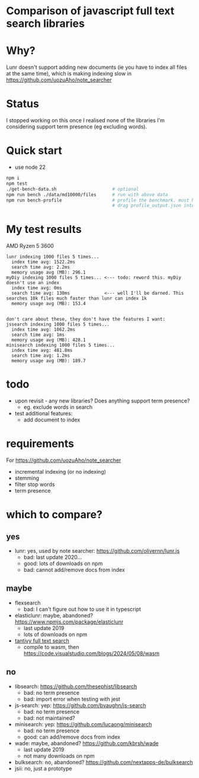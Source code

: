 # Comparison of javascript full text search libraries

# Why?
Lunr doesn't support adding new documents (ie you have to index all files at the
same time), which is making indexing slow in https://github.com/uozuAho/note_searcher

# Status
I stopped working on this once I realised none of the libraries I'm considering
support term presence (eg excluding words).

# Quick start
- use node 22

```sh
npm i
npm test
./get-bench-data.sh                     # optional
npm run bench ./data/md10000/files      # run with above data
npm run bench-profile                   # profile the benchmark. must have above data
                                        # drag profile_output.json into https://mapbox.github.io/flamebearer/#
```

# My test results
AMD Ryzen 5 3600

```
lunr indexing 1000 files 5 times...
  index time avg: 1522.2ms
  search time avg: 2.2ms
  memory usage avg (MB): 296.1
myDiy indexing 1000 files 5 times... <--- todo: reword this. myDiy doesn't use an index
  index time avg: 0ms
  search time avg: 130ms             <--- well I'll be darned. This searches 10k files much faster than lunr can index 1k
  memory usage avg (MB): 153.4


don't care about these, they don't have the features I want:
jssearch indexing 1000 files 5 times...
  index time avg: 1062.2ms
  search time avg: 1ms
  memory usage avg (MB): 428.1
minisearch indexing 1000 files 5 times...
  index time avg: 481.8ms
  search time avg: 1.2ms
  memory usage avg (MB): 189.7
```

# todo
- upon revisit - any new libraries? Does anything support term presence?
    - eg. exclude words in search
- test additional features:
    - add document to index

# requirements
For https://github.com/uozuAho/note_searcher
- incremental indexing (or no indexing)
- stemming
- filter stop words
- term presence


# which to compare?
## yes
- lunr: yes, used by note searcher: https://github.com/olivernn/lunr.js
    - bad: last update 2020...
    - good: lots of downloads on npm
    - bad: cannot add/remove docs from index
## maybe
- flexsearch
    - bad: I can't figure out how to use it in typescript
- elasticlunr: maybe, abandoned? https://www.npmjs.com/package/elasticlunr
    - last update 2019
    - lots of downloads on npm
- [tantivy full text search](https://github.com/quickwit-oss/tantivy)
    - compile to wasm, then https://code.visualstudio.com/blogs/2024/05/08/wasm
## no
- libsearch: https://github.com/thesephist/libsearch
    - bad: no term presence
    - bad: import error when testing with jest
- js-search: yep: https://github.com/bvaughn/js-search
    - bad: no term presence
    - bad: not maintained?
- minisearch: yep: https://github.com/lucaong/minisearch
    - bad: no term presence
    - good: can add/remove docs from index
- wade: maybe, abandoned? https://github.com/kbrsh/wade
    - last update 2019
    - not many downloads on npm
- bulksearch: no, abandoned? https://github.com/nextapps-de/bulksearch
- jsii: no, just a prototype
